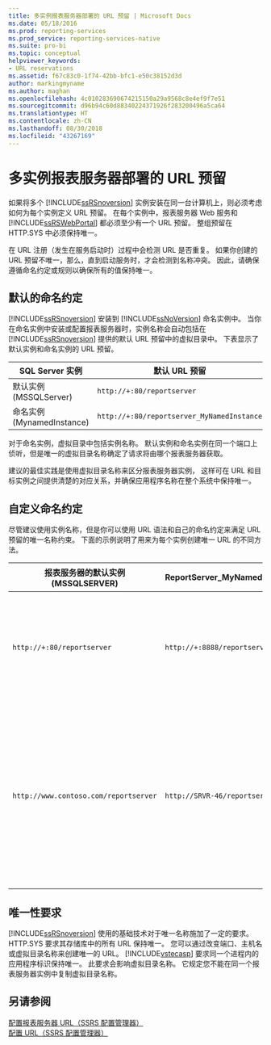 ```yaml
---
title: 多实例报表服务器部署的 URL 预留 | Microsoft Docs
ms.date: 05/18/2016
ms.prod: reporting-services
ms.prod_service: reporting-services-native
ms.suite: pro-bi
ms.topic: conceptual
helpviewer_keywords:
- URL reservations
ms.assetid: f67c83c0-1f74-42bb-bfc1-e50c38152d3d
author: markingmyname
ms.author: maghan
ms.openlocfilehash: 4c010283690674215150a29a9568c8e4ef9f7e51
ms.sourcegitcommit: d96b94c60d88340224371926f283200496a5ca64
ms.translationtype: HT
ms.contentlocale: zh-CN
ms.lasthandoff: 08/30/2018
ms.locfileid: "43267169"
---
```

# <a name="url-reservations-for-multi-instance-report-server-deployments"></a>多实例报表服务器部署的 URL 预留
  如果将多个 [!INCLUDE[ssRSnoversion](../../includes/ssrsnoversion-md.md)] 实例安装在同一台计算机上，则必须考虑如何为每个实例定义 URL 预留。 在每个实例中，报表服务器 Web 服务和 [!INCLUDE[ssRSWebPortal](../../includes/ssrswebportal.md)] 都必须至少有一个 URL 预留。 整组预留在 HTTP.SYS 中必须保持唯一。  
  
 在 URL 注册（发生在服务启动时）过程中会检测 URL 是否重复。 如果你创建的 URL 预留不唯一，那么，直到启动服务时，才会检测到名称冲突。 因此，请确保遵循命名约定或规则以确保所有的值保持唯一。  
  
## <a name="default-naming-conventions"></a>默认的命名约定  
 [!INCLUDE[ssRSnoversion](../../includes/ssrsnoversion-md.md)] 安装到 [!INCLUDE[ssNoVersion](../../includes/ssnoversion-md.md)] 命名实例中。 当你在命名实例中安装或配置报表服务器时，实例名称会自动包括在 [!INCLUDE[ssRSnoversion](../../includes/ssrsnoversion-md.md)] 提供的默认 URL 预留中的虚拟目录中。 下表显示了默认实例和命名实例的 URL 预留。  
  
|SQL Server 实例|默认 URL 预留|  
|-------------------------|-----------------------------|  
|默认实例 (MSSQLServer)|`http://+:80/reportserver`|  
|命名实例 (MynamedInstance)|`http://+:80/reportserver_MyNamedInstance`|  
  
 对于命名实例，虚拟目录中包括实例名称。 默认实例和命名实例在同一个端口上侦听，但是唯一的虚拟目录名称确定了请求将由哪个报表服务器获取。  
  
 建议的最佳实践是使用虚拟目录名称来区分报表服务器实例， 这样可在 URL 和目标实例之间提供清楚的对应关系，并确保应用程序名称在整个系统中保持唯一。  
  
## <a name="custom-naming-conventions"></a>自定义命名约定  
 尽管建议使用实例名称，但是你可以使用 URL 语法和自己的命名约定来满足 URL 预留的唯一名称约束。 下面的示例说明了用来为每个实例创建唯一 URL 的不同方法。  
  
|报表服务器的默认实例 (MSSQLSERVER)|ReportServer_MyNamedInstance|唯一性|  
|----------------------------------------------------|-----------------------------------|----------------|  
|`http://+:80/reportserver`|`http://+:8888/reportserver`|每个实例都在一个不同的端口上侦听。|  
|`http://www.contoso.com/reportserver`|`http://SRVR-46/reportserver`|每个实例都对应不同的服务器名称（完全限定域名和计算机名称）。|  
  
## <a name="uniqueness-requirements"></a>唯一性要求  
 [!INCLUDE[ssRSnoversion](../../includes/ssrsnoversion-md.md)] 使用的基础技术对于唯一名称施加了一定的要求。 HTTP.SYS 要求其存储库中的所有 URL 保持唯一。 您可以通过改变端口、主机名或虚拟目录名称来创建唯一的 URL。 [!INCLUDE[vstecasp](../../includes/vstecasp-md.md)] 要求同一个进程内的应用程序标识保持唯一。 此要求会影响虚拟目录名称。 它规定您不能在同一个报表服务器实例中复制虚拟目录名称。  
  
## <a name="see-also"></a>另请参阅  
 [配置报表服务器 URL（SSRS 配置管理器）](../../reporting-services/install-windows/configure-report-server-urls-ssrs-configuration-manager.md)   
 [配置 URL（SSRS 配置管理器）](../../reporting-services/install-windows/configure-a-url-ssrs-configuration-manager.md)  
  
  

